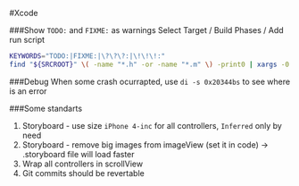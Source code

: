 #Xcode


###Show `TODO:` and `FIXME:` as warnings
Select Target / Build Phases / Add run script
```bash
KEYWORDS="TODO:|FIXME:|\?\?\?:|\!\!\!:"
find "${SRCROOT}" \( -name "*.h" -or -name "*.m" \) -print0 | xargs -0 egrep --with-filename --line-number --only-matching "($KEYWORDS).*\$" | perl -p -e "s/($KEYWORDS)/ warning: \$1/"
```

###Debug 
When some crash ocurrapted, use `di -s 0x20344bs` to see where is an error


###Some standarts

1. Storyboard - use size `iPhone 4-inc` for all controllers, `Inferred` only by need
2. Storyboard - remove big images from imageView (set it in code) -> .storyboard file will load faster 
2. Wrap all controllers in scrollView
3. Git commits should be revertable
